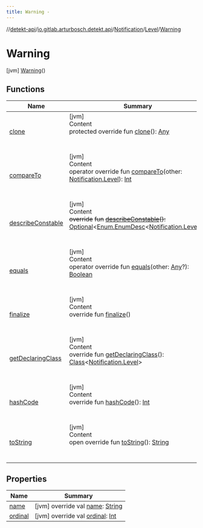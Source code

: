 ```yaml
---
title: Warning -
---
```

//[detekt-api](../../../../index.md)/[io.gitlab.arturbosch.detekt.api](../../../index.md)/[Notification](../../index.md)/[Level](../index.md)/[Warning](index.md)



# Warning  
 [jvm] [Warning](index.md)()  
  
   


## Functions  
  
|  Name|  Summary| 
|---|---|
| [clone](../../../-severity/-performance/index.md#kotlin/Enum/clone/#/PointingToDeclaration/)| [jvm]  <br>Content  <br>protected override fun [clone](../../../-severity/-performance/index.md#kotlin/Enum/clone/#/PointingToDeclaration/)(): [Any](https://kotlinlang.org/api/latest/jvm/stdlib/kotlin/-any/index.html)  <br><br><br>
| [compareTo](../-error/index.md#kotlin/Enum/compareTo/#io.gitlab.arturbosch.detekt.api.Notification.Level/PointingToDeclaration/)| [jvm]  <br>Content  <br>operator override fun [compareTo](../-error/index.md#kotlin/Enum/compareTo/#io.gitlab.arturbosch.detekt.api.Notification.Level/PointingToDeclaration/)(other: [Notification.Level](../index.md)): [Int](https://kotlinlang.org/api/latest/jvm/stdlib/kotlin/-int/index.html)  <br><br><br>
| [describeConstable](../../../-severity/-performance/index.md#kotlin/Enum/describeConstable/#/PointingToDeclaration/)| [jvm]  <br>Content  <br>~~override~~ ~~fun~~ [~~describeConstable~~](../../../-severity/-performance/index.md#kotlin/Enum/describeConstable/#/PointingToDeclaration/)~~(~~~~)~~~~:~~ [Optional](https://docs.oracle.com/javase/8/docs/api/java/util/Optional.html)<[Enum.EnumDesc](https://docs.oracle.com/javase/8/docs/api/java/lang/Enum.EnumDesc.html)<[Notification.Level](../index.md)>>  <br><br><br>
| [equals](../../../-severity/-performance/index.md#kotlin/Enum/equals/#kotlin.Any?/PointingToDeclaration/)| [jvm]  <br>Content  <br>operator override fun [equals](../../../-severity/-performance/index.md#kotlin/Enum/equals/#kotlin.Any?/PointingToDeclaration/)(other: [Any](https://kotlinlang.org/api/latest/jvm/stdlib/kotlin/-any/index.html)?): [Boolean](https://kotlinlang.org/api/latest/jvm/stdlib/kotlin/-boolean/index.html)  <br><br><br>
| [finalize](../../../-severity/-performance/index.md#kotlin/Enum/finalize/#/PointingToDeclaration/)| [jvm]  <br>Content  <br>override fun [finalize](../../../-severity/-performance/index.md#kotlin/Enum/finalize/#/PointingToDeclaration/)()  <br><br><br>
| [getDeclaringClass](../../../-severity/-performance/index.md#kotlin/Enum/getDeclaringClass/#/PointingToDeclaration/)| [jvm]  <br>Content  <br>override fun [getDeclaringClass](../../../-severity/-performance/index.md#kotlin/Enum/getDeclaringClass/#/PointingToDeclaration/)(): [Class](https://docs.oracle.com/javase/8/docs/api/java/lang/Class.html)<[Notification.Level](../index.md)>  <br><br><br>
| [hashCode](../../../-severity/-performance/index.md#kotlin/Enum/hashCode/#/PointingToDeclaration/)| [jvm]  <br>Content  <br>override fun [hashCode](../../../-severity/-performance/index.md#kotlin/Enum/hashCode/#/PointingToDeclaration/)(): [Int](https://kotlinlang.org/api/latest/jvm/stdlib/kotlin/-int/index.html)  <br><br><br>
| [toString](../../../-severity/-performance/index.md#kotlin/Enum/toString/#/PointingToDeclaration/)| [jvm]  <br>Content  <br>open override fun [toString](../../../-severity/-performance/index.md#kotlin/Enum/toString/#/PointingToDeclaration/)(): [String](https://kotlinlang.org/api/latest/jvm/stdlib/kotlin/-string/index.html)  <br><br><br>


## Properties  
  
|  Name|  Summary| 
|---|---|
| [name](index.md#io.gitlab.arturbosch.detekt.api/Notification.Level.Warning/name/#/PointingToDeclaration/)|  [jvm] override val [name](index.md#io.gitlab.arturbosch.detekt.api/Notification.Level.Warning/name/#/PointingToDeclaration/): [String](https://kotlinlang.org/api/latest/jvm/stdlib/kotlin/-string/index.html)   <br>
| [ordinal](index.md#io.gitlab.arturbosch.detekt.api/Notification.Level.Warning/ordinal/#/PointingToDeclaration/)|  [jvm] override val [ordinal](index.md#io.gitlab.arturbosch.detekt.api/Notification.Level.Warning/ordinal/#/PointingToDeclaration/): [Int](https://kotlinlang.org/api/latest/jvm/stdlib/kotlin/-int/index.html)   <br>

